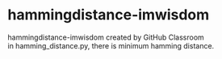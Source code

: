 # hammingdistance-imwisdom
hammingdistance-imwisdom created by GitHub Classroom<br/>
in hamming_distance.py, there is minimum hamming distance.
